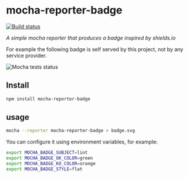 # mocha-reporter-badge

[![Build status](https://img.shields.io/travis/albanm/mocha-reporter-badge.svg)](https://travis-ci.org/albanm/mocha-reporter-badge)

*A simple mocha reporter that produces a badge inspired by shields.io*

For example the following badge is self served by this project, not by any service provider.

![Mocha tests status](http://albanm.github.io/mocha-reporter-badge/mocha-badge.svg)

## Install

```sh
npm install mocha-reporter-badge
```

## usage

```sh
mocha --reporter mocha-reporter-badge > badge.svg
```

You can configure it using environment variables, for example:

```sh
export MOCHA_BADGE_SUBJECT=lint
export MOCHA_BADGE_OK_COLOR=green
export MOCHA_BADGE_KO_COLOR=orange
export MOCHA_BADGE_STYLE=flat
```
